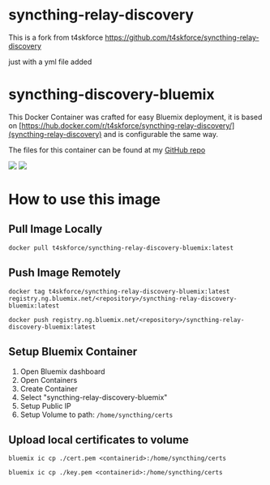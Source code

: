 # syncthing-relay-discovery
This is a fork from t4skforce
https://github.com/t4skforce/syncthing-relay-discovery


just with a yml file added
# syncthing-discovery-bluemix
This Docker Container was crafted for easy Bluemix deployment, it is based on [https://hub.docker.com/r/t4skforce/syncthing-relay-discovery/](syncthing-relay-discovery) and is configurable the same way.

The files for this container can be found at my [GitHub repo](https://github.com/t4skforce/syncthing-relay-discovery-bluemix)

[![](https://images.microbadger.com/badges/image/t4skforce/syncthing-relay-discovery-bluemix.svg)](http://microbadger.com/images/t4skforce/syncthing-relay-discovery-bluemix "Get your own image badge on microbadger.com") [![](https://images.microbadger.com/badges/version/t4skforce/syncthing-relay-discovery-bluemix.svg)](http://microbadger.com/images/t4skforce/syncthing-relay-discovery-bluemix "Get your own version badge on microbadger.com")

# How to use this image

## Pull Image Locally
`docker pull t4skforce/syncthing-relay-discovery-bluemix:latest`

## Push Image Remotely
`docker tag t4skforce/syncthing-relay-discovery-bluemix:latest registry.ng.bluemix.net/<repository>/syncthing-relay-discovery-bluemix:latest`

`docker push registry.ng.bluemix.net/<repository>/syncthing-relay-discovery-bluemix:latest`


## Setup Bluemix Container
1. Open Bluemix dashboard
2. Open Containers
3. Create Container
4. Select "syncthing-relay-discovery-bluemix"
5. Setup Public IP
6. Setup Volume to path: `/home/syncthing/certs`

## Upload local certificates to volume
`bluemix ic cp ./cert.pem <containerid>:/home/syncthing/certs`

`bluemix ic cp ./key.pem <containerid>:/home/syncthing/certs`
